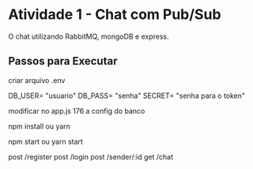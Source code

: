 # Atividade 1 - Chat com Pub/Sub
O chat utilizando RabbitMQ, mongoDB e express.

## Passos para Executar
criar arquivo .env

DB_USER= "usuario"
DB_PASS= "senha"
SECRET= "senha para o token"

modificar no app.js 176 a config do banco

npm install ou yarn

npm start ou yarn start

post /register
post /login
post /sender/:id
get /chat